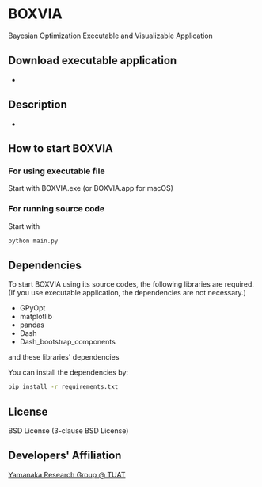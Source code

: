 # BOXVIA
Bayesian Optimization Executable and Visualizable Application

## Download executable application
-

## Description
-

## How to start BOXVIA
### For using executable file
 Start with BOXVIA.exe (or BOXVIA.app for macOS)
### For running source code
 Start with
```bash
python main.py
```

## Dependencies 
To start BOXVIA using its source codes, the following libraries are required. <br>
(If you use executable application, the dependencies are not necessary.) <br>

- GPyOpt
- matplotlib
- pandas
- Dash
- Dash_bootstrap_components

and these libraries' dependencies


You can install the dependencies by:
```bash
pip install -r requirements.txt
```

## License
BSD License (3-clause BSD License)

## Developers' Affiliation
[Yamanaka Research Group @ TUAT](http://web.tuat.ac.jp/~yamanaka/)
